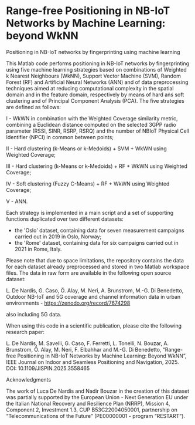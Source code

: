 # Range-free Positioning in NB-IoT Networks by Machine Learning: beyond WkNN
Positioning in NB-IoT networks by fingerprinting using machine learning

This Matlab code performs positioning in NB-IoT networks by fingerprinting using five machine learning strategies based on combinations of Weighted k Nearest Neighbours (WkNN), Support Vector Machine (SVM), Random Forest (RF) and Artificial Neural Networks (ANN) and of data preprocessing techniques aimed at reducing computational
complexity in the spatial domain and in the feature domain, respectively by means of hard ans soft clustering and of Principal Component Analysis (PCA). The five strategies are defined as follows:

I - WkWN in combination with the Weighted Coverage similarity metric, combining a Euclidean distance computed on the selected 3GPP radio parameter (RSSI, SINR, RSRP, RSRQ) and the number of NBIoT Physical Cell Identifier (NPCI) in common between points;

II - Hard clustering (k-Means or k-Medoids) + SVM + WkWN using Weighted Coverage;

III - Hard clustering (k-Means or k-Medoids) + RF + WkWN using Weighted Coverage;

IV - Soft clustering (Fuzzy C-Means) + RF + WkWN using Weighted Coverage;

V - ANN.


Each strategy is implemented in a main script and a set of supporting functions duplicated over two different datasets:
- the 'Oslo' dataset, containing data for seven measurement campaigns carried out in 2019 in Oslo, Norway;
- the 'Rome' dataset, containing data for six campaigns carried out in 2021 in Rome, Italy.

Please note that due to space limitations, the repository contains the data for each dataset already preprocessed and stored in two Matlab workspace files. The data in raw form are available in the following open source dataset:

L. De Nardis, G. Caso, Ö. Alay, M. Neri, A. Brunstrom, M.-G. Di Benedetto, Outdoor NB-IoT and 5G coverage and channel information data in urban environments - https://zenodo.org/record/7674298

also including 5G data.

When using this code in a scientific publication, please cite the following research paper:

L. De Nardis, M. Savelli, G. Caso, F. Ferretti, L. Tonelli, N. Bouzar, A. Brunstrom, Ö. Alay, M. Neri, F. Elbahhar and M.-G. Di Benedetto,  “Range-free Positioning in NB-IoT Networks by Machine Learning: Beyond WkNN”, IEEE Journal on Indoor and Seamless Positioning and Navigation, 2025. DOI: 10.1109/JISPIN.2025.3558465

Acknowledgments

The work of Luca De Nardis and Nadir Bouzar in the creation of this dataset was partially supported by the European Union - Next Generation EU under the Italian National Recovery and Resilience Plan (NRRP), Mission 4, Component 2, Investment 1.3, CUP B53C22004050001, partnership on “Telecommunications of the Future” (PE00000001 - program “RESTART”).
